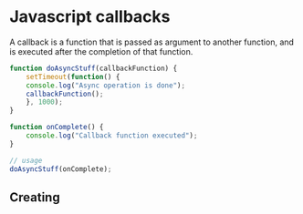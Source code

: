 # Javascript callbacks

A callback is a function that is passed as argument to another
function, and is executed after the completion of that function.

```javascript
function doAsyncStuff(callbackFunction) {
    setTimeout(function() {
    console.log("Async operation is done");
    callbackFunction();
    }, 1000);
}

function onComplete() {
    console.log("Callback function executed");
}

// usage
doAsyncStuff(onComplete);
```

## Creating 
